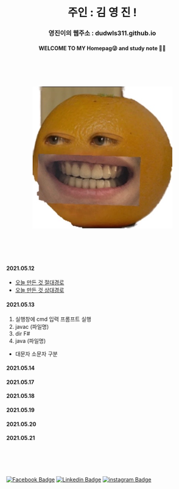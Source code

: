 <center>

# 주인 : 김 영 진 !

### 영진이의 웹주소 : dudwls311.github.io     

#### WELCOME TO MY Homepag😜 and study note 📖📕

<br><br>




# ![](KakaoTalk_20210512_225601355.jpg)

</center>
<br><br><br>


#### 2021.05.12 

- [오늘 만든 것 절대경로](./test.md)
- [오늘 만든 것 상대경로](test.md)

#### 2021.05.13
1. 실행창에 cmd 입력 프롬프트 실행 
2. javac (파일명) 
3. dir F#
4. java (파일명)
  * 대문자 소문자 구분 <br>

#### 2021.05.14

#### 2021.05.17

#### 2021.05.18

#### 2021.05.19

#### 2021.05.20

#### 2021.05.21
 
# <br>
 [![Facebook Badge](https://img.shields.io/badge/facebook-1877f2?style=flat-square&logo=facebook&logoColor=white&link=https://www.facebook.com/dhdhgngn)](https://www.facebook.com/dhdhgngn) 
 [![Linkedin Badge](https://img.shields.io/badge/-LinkedIn-blue?style=flat-square&logo=Linkedin&logoColor=white&link=https://www.linkedin.com/in/영진-김-452b1b2113/)](https://www.linkedin.com/in/영진-김-452b1b211/)
 [![instagram Badge](https://img.shields.io/badge/-instagram-pink?style=flat-square&logo=instagram&logoColor=white&link=https://www.instagram.com/0.0_dean/)](https://www.instagram.com/0.0_dean/)

